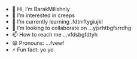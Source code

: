 - 👋 Hi, I’m BarakMilishniy
- 👀 I’m interested in creeps
- 🌱 I’m currently learning .fdtrrftygiujkl
- 💞️ I’m looking to collaborate on ...yjsrhtbgfsrrdhg
- 📫 How to reach me ...vfdsbgfdtyh
- 😄 Pronouns: ...fvewf
- ⚡ Fun fact: yo yo 
<!--
BarakMilishniy/BarakMilishniy is a ✨ special ✨ repository because its `README.md` (this file) appears on your GitHub profile.
You can click the Preview link to take a look at your changes.
--
